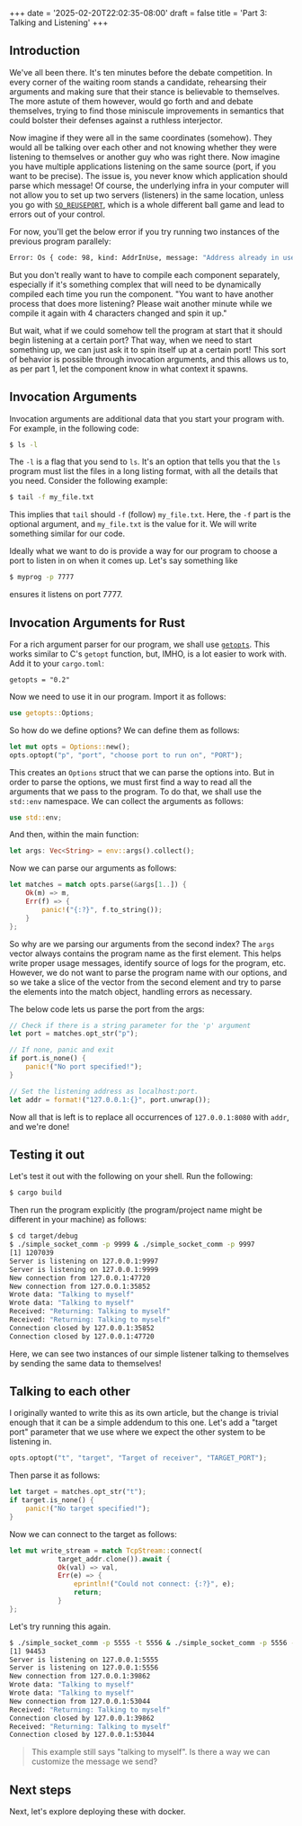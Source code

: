 +++
date = '2025-02-20T22:02:35-08:00'
draft = false
title = 'Part 3: Talking and Listening'
+++

## Introduction

We've all been there. It's ten minutes before the debate competition. In every
corner of the waiting room stands a candidate, rehearsing their arguments and
making sure that their stance is believable to themselves. The more astute of
them however, would go forth and and debate themselves, trying to find those
miniscule improvements in semantics that could bolster their defenses against a
ruthless interjector.

Now imagine if they were all in the same coordinates (somehow). They would all
be talking over each other and not knowing whether they were listening to
themselves or another guy who was right there. Now imagine you have multiple
applications listening on the same source (port, if you want to be precise).
The issue is, you never know which application should parse which message!
Of course, the underlying infra in your computer will not allow you to set up
two servers (listeners) in the same location, unless you go with
[`SO_REUSEPORT`](https://stackoverflow.com/questions/14388706/how-do-so-reuseaddr-and-so-reuseport-differ),
which is a whole different ball game and lead to errors out of your control.

For now, you'll get the below error if you try running two instances of the
previous program parallely:

```bash
Error: Os { code: 98, kind: AddrInUse, message: "Address already in use" }
```


But you don't really want to have to compile each component separately,
especially if it's something complex that will need to be dynamically compiled
each time you run the component. "You want to have another process that does 
more listening? Please wait another minute while we compile it again with 4
characters changed and spin it up."

But wait, what if we could somehow tell the program at start that it should
begin listening at a certain port? That way, when we need to start something up,
we can just ask it to spin itself up at a certain port! This sort of behavior is
possible through invocation arguments, and this allows us to, as per part 1, let
the component know in what context it spawns.

## Invocation Arguments

Invocation arguments are additional data that you start your program with. For
example, in the following code:

```bash
$ ls -l
```

The `-l` is a flag that you send to `ls`. It's an option that tells you that the
`ls` program must list the files in a long listing format, with all the details
that you need. Consider the following example:

```bash
$ tail -f my_file.txt
```

This implies that `tail` should `-f` (follow) `my_file.txt`. Here, the `-f` part
is the optional argument, and `my_file.txt` is the value for it. We will write
something similar for our code.

Ideally what we want to do is provide a way for our program to choose a port to
listen in on when it comes up. Let's say something like

```bash
$ myprog -p 7777
```

ensures it listens on port 7777.

## Invocation Arguments for Rust

For a rich argument parser for our program, we shall use
[`getopts`](http://docs.rs/getopts/latest/getopts/). This works similar to C's
`getopt` function, but, IMHO, is a lot easier to work with. Add it to your
`cargo.toml`:

```
getopts = "0.2" 
```

Now we need to use it in our program. Import it as follows:

```rust
use getopts::Options;
```

So how do we define options? We can define them as follows:

```rust
let mut opts = Options::new();
opts.optopt("p", "port", "choose port to run on", "PORT");
```

This creates an `Options` struct that we can parse the options into. But in
order to parse the options, we must first find a way to read all the arguments
that we pass to the program. To do that, we shall use the `std::env` namespace.
We can collect the arguments as follows:

```rust
use std::env;
```

And then, within the main function:

```rust
let args: Vec<String> = env::args().collect();
```

Now we can parse our arguments as follows:
```rust
let matches = match opts.parse(&args[1..]) {
    Ok(m) => m,
    Err(f) => {
        panic!("{:?}", f.to_string());
    }
};
```

So why are we parsing our arguments from the second index? The `args` vector
always contains the program name as the first element. This helps write proper
usage messages, identify source of logs for the program, etc. However, we do
not want to parse the program name with our options, and so we take a slice of
the vector from the second element and try to parse the elements into the match
object, handling errors as necessary.

The below code lets us parse the port from the args:

```rust
// Check if there is a string parameter for the 'p' argument
let port = matches.opt_str("p");

// If none, panic and exit
if port.is_none() {
    panic!("No port specified!");
}

// Set the listening address as localhost:port.
let addr = format!("127.0.0.1:{}", port.unwrap());
```

Now all that is left is to replace all occurrences of `127.0.0.1:8080` with
`addr`, and we're done!

## Testing it out

Let's test it out with the following on your shell. Run the following:

```bash
$ cargo build
```
Then run the program explicitly (the program/project name might be different in
your machine) as follows:

```bash
$ cd target/debug
$ ./simple_socket_comm -p 9999 & ./simple_socket_comm -p 9997
[1] 1207039
Server is listening on 127.0.0.1:9997
Server is listening on 127.0.0.1:9999
New connection from 127.0.0.1:47720
New connection from 127.0.0.1:35852
Wrote data: "Talking to myself"
Wrote data: "Talking to myself"
Received: "Returning: Talking to myself"
Received: "Returning: Talking to myself"
Connection closed by 127.0.0.1:35852
Connection closed by 127.0.0.1:47720
```

Here, we can see two instances of our simple listener talking to themselves by
sending the same data to themselves!

## Talking to each other

I originally wanted to write this as its own article, but the change is trivial
enough that it can be a simple addendum to this one. Let's add a "target port"
parameter that we use where we expect the other system to be listening in.

```rust
opts.optopt("t", "target", "Target of receiver", "TARGET_PORT");
```

Then parse it as follows:
```rust
let target = matches.opt_str("t");
if target.is_none() {
    panic!("No target specified!");
}
```

Now we can connect to the target as follows:
```rust
let mut write_stream = match TcpStream::connect(
            target_addr.clone()).await {
            Ok(val) => val,
            Err(e) => {
                eprintln!("Could not connect: {:?}", e);
                return;
            }
};
```

Let's try running this again.

```bash
$ ./simple_socket_comm -p 5555 -t 5556 & ./simple_socket_comm -p 5556 -t 5555 
[1] 94453
Server is listening on 127.0.0.1:5555
Server is listening on 127.0.0.1:5556
New connection from 127.0.0.1:39862
Wrote data: "Talking to myself"
Wrote data: "Talking to myself"
New connection from 127.0.0.1:53044
Received: "Returning: Talking to myself"
Connection closed by 127.0.0.1:39862
Received: "Returning: Talking to myself"
Connection closed by 127.0.0.1:53044
```

> This example still says "talking to myself". Is there a way we can customize
the message we send?

## Next steps

Next, let's explore deploying these with docker.